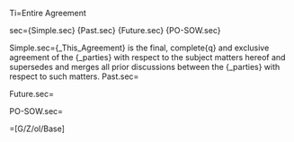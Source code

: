 Ti=Entire Agreement

sec={Simple.sec} {Past.sec} {Future.sec} {PO-SOW.sec}

Simple.sec={_This_Agreement} is the final, complete{q} and exclusive agreement of the {_parties} with respect to the subject matters hereof and supersedes and merges all prior discussions between the {_parties} with respect to such matters.
Past.sec=</i>

Future.sec=</i>

PO-SOW.sec=</i>

=[G/Z/ol/Base]
